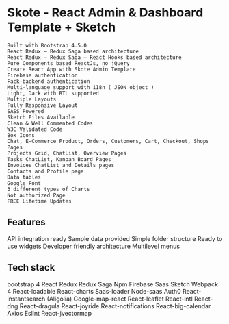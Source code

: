 # Skote - React Admin & Dashboard Template + Sketch 

    Built with Bootstrap 4.5.0
    React Redux – Redux Saga based architecture
    React Redux – Redux Saga – React Hooks based architecture
    Pure Components based ReactJs, no jQuery
    Create React App with Skote Admin Template
    Firebase authentication
    Fack-backend authentication
    Multi-language support with i18n ( JSON object )
    Light, Dark with RTL supported
    Multiple Layouts
    Fully Responsive Layout
    SASS Powered
    Sketch Files Available
    Clean & Well Commented Codes
    W3C Validated Code
    Box Icons
    Chat, E-Commerce Product, Orders, Customers, Cart, Checkout, Shops Pages
    Projects Grid, ChatList, Overview Pages
    Tasks ChatList, Kanban Board Pages
    Invoices ChatList and Details pages
    Contacts and Profile page
    Data tables
    Google Font
    3 different types of Charts
    Not authorized Page
    FREE Lifetime Updates

## Features

API integration ready
Sample data provided
Simple folder structure
Ready to use widgets
Developer friendly architecture
Multilevel menus

## Tech stack

bootstrap 4
React
Redux
Redux Saga
Npm
Firebase
Saas
Sketch
Webpack 4
React-loadable
React-charts
Saas-loader
Node-saas
Auth0
React-instantsearch (Aligolia)
Google-map-react
React-leaflet
React-intl
React-dng
React-dragula
React-joyride
React-notifications
React-big-calendar
Axios
Eslint
React-jvectormap
